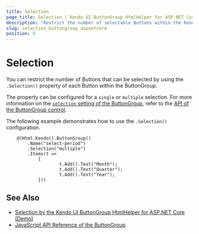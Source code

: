 ```yaml
---
title: Selection
page_title: Selection | Kendo UI ButtonGroup HtmlHelper for ASP.NET Core
description: "Restrict the number of selectable Buttons within the Kendo UI ButtonGroup HtmlHelper for ASP.NET Core (MVC 6 or ASP.NET Core MVC)."
slug: selection_buttongroup_aspnetcore
position: 5
---
```


# Selection

You can restrict the number of Buttons that can be selected by using the `.Selection()` property of each Button within the ButtonGroup.

The property can be configured for a `single` or `multiple` selection. For more information on the [`selection` setting of the ButtonGroup](http://docs.telerik.com/kendo-ui/api/javascript/ui/buttongroup#configuration-selection), refer to the [API of the ButtonGroup control](http://docs.telerik.com/kendo-ui/api/javascript/ui/buttongroup).

The following example demonstrates how to use the `.Selection()` configuration.

```
    @(Html.Kendo().ButtonGroup()
        .Name("select-period")
        .Selection("multiple")
        .Items(t =>
            {
                    t.Add().Text("Month");
                    t.Add().Text("Quarter");
                    t.Add().Text("Year");
            }))
```

## See Also

* [Selection by the Kendo UI ButtonGroup HtmlHelper for ASP.NET Core (Demo)](https://demos.telerik.com/aspnet-core/buttongroup/selection)
* [JavaScript API Reference of the ButtonGroup](http://docs.telerik.com/kendo-ui/api/javascript/ui/buttongroup)
